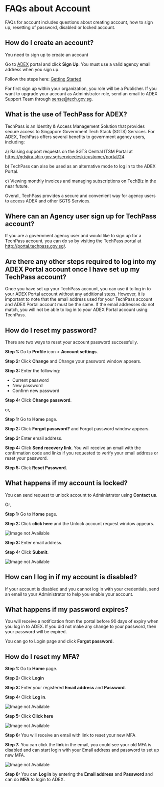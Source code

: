 # FAQs about Account

FAQs for account includes questions about creating account, how to sign up, resetting of password, disabled or locked account.

## How do I create an account? 

You need to sign up to create an account

Go to [ADEX](https://adex.gov.sg/adex/home) portal and click **Sign Up**. You must use a valid agency email address when you sign up.

Follow the steps here: [Getting Started](/User%20Guide/Getting%20Started)

For first sign up within your organization, you role will be a Publisher. If you want to upgrade your account as Administrator role, send an email to ADEX Support Team through <sense@tech.gov.sg>.

## What is the use of TechPass for ADEX?

TechPass is an Identity & Access Management Solution that provides secure access to Singapore Government Tech Stack (SGTS) Services. For ADEX, TechPass offers several benefits to government agency users, including:

a)	Raising support requests on the SGTS Central ITSM Portal at https://gdsjira.ship.gov.sg/servicedesk/customer/portal/24

b)	TechPass can also be used as an alternative mode to log in to the ADEX Portal. 

c)	Viewing monthly invoices and managing subscriptions on TechBiz in the near future.

Overall, TechPass provides a secure and convenient way for agency users to access ADEX and other SGTS Services.

## Where can an Agency user sign up for TechPass account?

If you are a government agency user and would like to sign up for a TechPass account, you can do so by visiting the TechPass portal at http://portal.techpass.gov.sg/. 

## Are there any other steps required to log into my ADEX Portal account once I have set up my TechPass account? 

Once you have set up your TechPass account, you can use it to log in to your ADEX Portal account without any additional steps. However, it is important to note that the email address used for your TechPass account and ADEX Portal account must be the same. If the email addresses do not match, you will not be able to log in to your ADEX Portal account using TechPass.

## How do I reset my password? 

There are two ways to reset your account password successfully.

**Step 1:** Go to **Profile** icon > **Account settings**.

**Step 2:** Click **Change** and Change your password window appears.

**Step 3:** Enter the following:
- Current password
- New password
- Confirm new password

**Step 4:** Click **Change password**.

or, 

**Step 1:** Go to **Home** page.

**Step 2:** Click **Forgot password?** and Forgot password window appears.

**Step 3:** Enter email address.

**Step 4:** Click **Send recovery link**. You will receive an email with the confirmation code and links if you requested to verify your email address or reset your password.

**Step 5:** Click **Reset Password**.

## What happens if my account is locked? 

You can send request to unlock account to Administrator using **Contact us**.

Or, 

**Step 1:** Go to **Home** page.

**Step 2:** Click **click here** and the Unlock account request window appears.

![Image not Available](/assets/faqsfig1.png)

**Step 3:** Enter email address.

**Step 4:** Click **Submit**.

![Image not Available](/assets/faqsfig2.png)

## How can I log in if my account is disabled? 

If your account is disabled and you cannot log in with your credentials, send an email to your Administrator to help you enable your account.

## What happens if my password expires? 

You will receive a notification from the portal before 90 days of expiry when you log in to ADEX. If you did not make any change to your password, then your password will be expired.

You can go to Login page and click **Forgot password**.

## How do I reset my MFA?

**Step 1:** Go to **Home** page.

**Step 2:** Click **Login**

**Step 3:** Enter your registered **Email address** and **Password**.

**Step 4:** Click **Log in**.

![Image not Available](/assets/Fig14.png)

**Step 5:** Click **Click here**

![Image not Available](/assets/Fig15.png)

**Step 6:** You will receive an email with link to reset your new MFA.

**Step 7:** You can click the **link** in the email, you could see your old MFA is disabled and can start login with your Email address and password to set up new MFA.

![Image not Available](/assets/Fig15y.png)

**Step 8:** You can **Log in** by entering the **Email address** and **Password** and can do **MFA** to login to ADEX.







